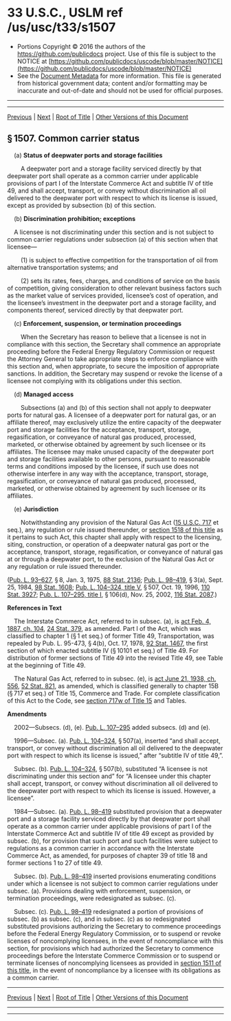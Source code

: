 ---
---

# 33 U.S.C., USLM ref /us/usc/t33/s1507

* Portions Copyright © 2016 the authors of the https://github.com/publicdocs project.
  Use of this file is subject to the NOTICE at [https://github.com/publicdocs/uscode/blob/master/NOTICE](https://github.com/publicdocs/uscode/blob/master/NOTICE)
* See the [Document Metadata](././../../../..//README.md) for more information.
  This file is generated from historical government data; content and/or formatting may be inaccurate and out-of-date and should not be used for official purposes.

----------
----------

[Previous](./../../../..//us/usc/t33/ch29/m__us_usc_t33_s1506.md) | [Next](./../../../..//us/usc/t33/ch29/m__us_usc_t33_s1508.md) | [Root of Title](./../../../../) | [Other Versions of this Document](https://publicdocs.github.io/go/links?ns=uslm&ref=%2Fus%2Fusc%2Ft33%2Fs1507)

## § 1507. Common carrier status

    (a) __Status of deepwater ports and storage facilities__ 

        A deepwater port and a storage facility serviced directly by that deepwater port shall operate as a common carrier under applicable provisions of part I of the Interstate Commerce Act and subtitle IV of title 49, and shall accept, transport, or convey without discrimination all oil delivered to the deepwater port with respect to which its license is issued, except as provided by subsection (b) of this section.

    (b) __Discrimination prohibition; exceptions__ 

    A licensee is not discriminating under this section and is not subject to common carrier regulations under subsection (a) of this section when that licensee—

        (1) is subject to effective competition for the transportation of oil from alternative transportation systems; and

        (2) sets its rates, fees, charges, and conditions of service on the basis of competition, giving consideration to other relevant business factors such as the market value of services provided, licensee’s cost of operation, and the licensee’s investment in the deepwater port and a storage facility, and components thereof, serviced directly by that deepwater port.

    (c) __Enforcement, suspension, or termination proceedings__ 

        When the Secretary has reason to believe that a licensee is not in compliance with this section, the Secretary shall commence an appropriate proceeding before the Federal Energy Regulatory Commission or request the Attorney General to take appropriate steps to enforce compliance with this section and, when appropriate, to secure the imposition of appropriate sanctions. In addition, the Secretary may suspend or revoke the license of a licensee not complying with its obligations under this section.

    (d) __Managed access__ 

        Subsections (a) and (b) of this section shall not apply to deepwater ports for natural gas. A licensee of a deepwater port for natural gas, or an affiliate thereof, may exclusively utilize the entire capacity of the deepwater port and storage facilities for the acceptance, transport, storage, regasification, or conveyance of natural gas produced, processed, marketed, or otherwise obtained by agreement by such licensee or its affiliates. The licensee may make unused capacity of the deepwater port and storage facilities available to other persons, pursuant to reasonable terms and conditions imposed by the licensee, if such use does not otherwise interfere in any way with the acceptance, transport, storage, regasification, or conveyance of natural gas produced, processed, marketed, or otherwise obtained by agreement by such licensee or its affiliates.

    (e) __Jurisdiction__ 

        Notwithstanding any provision of the Natural Gas Act ([15 U.S.C. 717][/us/usc/t15/s717] et seq.), any regulation or rule issued thereunder, or [section 1518 of this title][/us/usc/t33/s1518] as it pertains to such Act, this chapter shall apply with respect to the licensing, siting, construction, or operation of a deepwater natural gas port or the acceptance, transport, storage, regasification, or conveyance of natural gas at or through a deepwater port, to the exclusion of the Natural Gas Act or any regulation or rule issued thereunder.

([Pub. L. 93–627][/us/pl/93/627], § 8, Jan. 3, 1975, [88 Stat. 2136][/us/stat/88/2136]; [Pub. L. 98–419][/us/pl/98/419], § 3(a), Sept. 25, 1984, [98 Stat. 1608][/us/stat/98/1608]; [Pub. L. 104–324, title V][/us/pl/104/324/tV], § 507, Oct. 19, 1996, [110 Stat. 3927][/us/stat/110/3927]; [Pub. L. 107–295, title I][/us/pl/107/295/tI], § 106(d), Nov. 25, 2002, [116 Stat. 2087][/us/stat/116/2087].)

 __References in Text__ 

    The Interstate Commerce Act, referred to in subsec. (a), is [act Feb. 4, 1887, ch. 104][/us/act/1887-02-04/ch104], [24 Stat. 379][/us/stat/24/379], as amended. Part I of the Act, which was classified to chapter 1 (§ 1 et seq.) of former Title 49, Transportation, was repealed by Pub. L. 95-473, § 4(b), Oct. 17, 1978, [92 Stat. 1467][/us/stat/92/1467], the first section of which enacted subtitle IV (§ 10101 et seq.) of Title 49. For distribution of former sections of Title 49 into the revised Title 49, see Table at the beginning of Title 49.

    The Natural Gas Act, referred to in subsec. (e), is [act June 21, 1938, ch. 556][/us/act/1938-06-21/ch556], [52 Stat. 821][/us/stat/52/821], as amended, which is classified generally to chapter 15B (§ 717 et seq.) of Title 15, Commerce and Trade. For complete classification of this Act to the Code, see [section 717w of Title 15][/us/usc/t15/s717w] and Tables.

 __Amendments__ 

    2002—Subsecs. (d), (e). [Pub. L. 107–295][/us/pl/107/295] added subsecs. (d) and (e).

    1996—Subsec. (a). [Pub. L. 104–324][/us/pl/104/324], § 507(a), inserted “and shall accept, transport, or convey without discrimination all oil delivered to the deepwater port with respect to which its license is issued,” after “subtitle IV of title 49,”.

    Subsec. (b). [Pub. L. 104–324][/us/pl/104/324], § 507(b), substituted “A licensee is not discriminating under this section and” for “A licensee under this chapter shall accept, transport, or convey without discrimination all oil delivered to the deepwater port with respect to which its license is issued. However, a licensee”.

    1984—Subsec. (a). [Pub. L. 98–419][/us/pl/98/419] substituted provision that a deepwater port and a storage facility serviced directly by that deepwater port shall operate as a common carrier under applicable provisions of part I of the Interstate Commerce Act and subtitle IV of title 49 except as provided by subsec. (b), for provision that such port and such facilities were subject to regulations as a common carrier in accordance with the Interstate Commerce Act, as amended, for purposes of chapter 39 of title 18 and former sections 1 to 27 of title 49.

    Subsec. (b). [Pub. L. 98–419][/us/pl/98/419] inserted provisions enumerating conditions under which a licensee is not subject to common carrier regulations under subsec. (a). Provisions dealing with enforcement, suspension, or termination proceedings, were redesignated as subsec. (c).

    Subsec. (c). [Pub. L. 98–419][/us/pl/98/419] redesignated a portion of provisions of subsec. (b) as subsec. (c), and in subsec. (c) as so redesignated substituted provisions authorizing the Secretary to commence proceedings before the Federal Energy Regulatory Commission, or to suspend or revoke licenses of noncomplying licensees, in the event of noncompliance with this section, for provisions which had authorized the Secretary to commence proceedings before the Interstate Commerce Commission or to suspend or terminate licenses of noncomplying licensees as provided in [section 1511 of this title][/us/usc/t33/s1511], in the event of noncompliance by a licensee with its obligations as a common carrier.

----------

[Previous](./../../../..//us/usc/t33/ch29/m__us_usc_t33_s1506.md) | [Next](./../../../..//us/usc/t33/ch29/m__us_usc_t33_s1508.md) | [Root of Title](./../../../../) | [Other Versions of this Document](https://publicdocs.github.io/go/links?ns=uslm&ref=%2Fus%2Fusc%2Ft33%2Fs1507)

----------
----------

[/us/usc/t15/s717]: https://publicdocs.github.io/go/links?ns=uslm&ref=%2Fus%2Fusc%2Ft15%2Fs717
[/us/usc/t33/s1518]: https://publicdocs.github.io/go/links?ns=uslm&ref=%2Fus%2Fusc%2Ft33%2Fs1518
[/us/pl/93/627]: https://publicdocs.github.io/go/links?ns=uslm&ref=%2Fus%2Fpl%2F93%2F627
[/us/stat/88/2136]: https://publicdocs.github.io/go/links?ns=uslm&ref=%2Fus%2Fstat%2F88%2F2136
[/us/pl/98/419]: https://publicdocs.github.io/go/links?ns=uslm&ref=%2Fus%2Fpl%2F98%2F419
[/us/stat/98/1608]: https://publicdocs.github.io/go/links?ns=uslm&ref=%2Fus%2Fstat%2F98%2F1608
[/us/pl/104/324/tV]: https://publicdocs.github.io/go/links?ns=uslm&ref=%2Fus%2Fpl%2F104%2F324%2FtV
[/us/stat/110/3927]: https://publicdocs.github.io/go/links?ns=uslm&ref=%2Fus%2Fstat%2F110%2F3927
[/us/pl/107/295/tI]: https://publicdocs.github.io/go/links?ns=uslm&ref=%2Fus%2Fpl%2F107%2F295%2FtI
[/us/stat/116/2087]: https://publicdocs.github.io/go/links?ns=uslm&ref=%2Fus%2Fstat%2F116%2F2087
[/us/act/1887-02-04/ch104]: https://publicdocs.github.io/go/links?ns=uslm&ref=%2Fus%2Fact%2F1887-02-04%2Fch104
[/us/stat/24/379]: https://publicdocs.github.io/go/links?ns=uslm&ref=%2Fus%2Fstat%2F24%2F379
[/us/stat/92/1467]: https://publicdocs.github.io/go/links?ns=uslm&ref=%2Fus%2Fstat%2F92%2F1467
[/us/act/1938-06-21/ch556]: https://publicdocs.github.io/go/links?ns=uslm&ref=%2Fus%2Fact%2F1938-06-21%2Fch556
[/us/stat/52/821]: https://publicdocs.github.io/go/links?ns=uslm&ref=%2Fus%2Fstat%2F52%2F821
[/us/usc/t15/s717w]: https://publicdocs.github.io/go/links?ns=uslm&ref=%2Fus%2Fusc%2Ft15%2Fs717w
[/us/pl/107/295]: https://publicdocs.github.io/go/links?ns=uslm&ref=%2Fus%2Fpl%2F107%2F295
[/us/pl/104/324]: https://publicdocs.github.io/go/links?ns=uslm&ref=%2Fus%2Fpl%2F104%2F324
[/us/pl/104/324]: https://publicdocs.github.io/go/links?ns=uslm&ref=%2Fus%2Fpl%2F104%2F324
[/us/pl/98/419]: https://publicdocs.github.io/go/links?ns=uslm&ref=%2Fus%2Fpl%2F98%2F419
[/us/pl/98/419]: https://publicdocs.github.io/go/links?ns=uslm&ref=%2Fus%2Fpl%2F98%2F419
[/us/pl/98/419]: https://publicdocs.github.io/go/links?ns=uslm&ref=%2Fus%2Fpl%2F98%2F419
[/us/usc/t33/s1511]: https://publicdocs.github.io/go/links?ns=uslm&ref=%2Fus%2Fusc%2Ft33%2Fs1511



